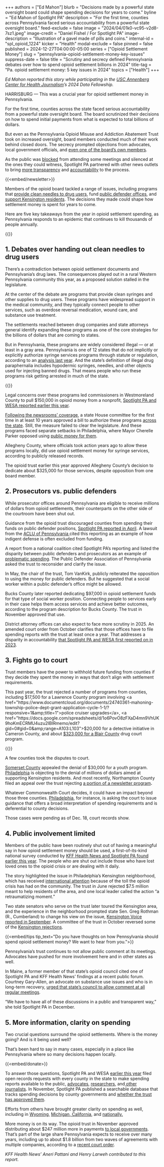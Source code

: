 +++
authors = ["Ed Mahon"]
blurb = "Decisions made by a powerful state oversight board could shape spending decisions for years to come."
byline = "Ed Mahon of Spotlight PA"
description = "For the first time, counties across Pennsylvania faced serious accountability from a powerful state oversight board."
feed-exclude = false
image = "2024/04/01k0-vc95-v2d8-7sz1.jpeg"
image-credit = "Daniel Fishel / For Spotlight PA"
image-description = "Illustration of a gavel made of pills and coins."
internal-id = "spl_opioid_1224"
kicker = "Health"
modal-exclude = false
pinned = false
published = 2024-12-27T04:00:00-05:00
series = ["Opioid Settlement Money"]
slug = "pennsylvania-opioid-settlement-money-key-issues"
suppress-date = false
title = "Scrutiny and secrecy defined Pennsylvania debates over how to spend opioid settlement billions in 2024"
title-tag = "Pa. opioid settlement money: 5 key issues in 2024"
topics = ["Health"]
+++

<em>Ed Mahon reported this story while participating in the </em><a href="https://centerforhealthjournalism.org/about-center"><em>USC Annenberg Center for Health Journalism</em></a><em>’s 2024 Data Fellowship.</em>

HARRISBURG — This was a crucial year for opioid settlement money in Pennsylvania.

For the first time, counties across the state faced serious accountability from a powerful state oversight board. The board scrutinized their decisions on how to spend initial payments from what is expected to total billions of dollars.

But even as the Pennsylvania Opioid Misuse and Addiction Abatement Trust took on increased oversight, board members conducted much of their work behind closed doors. The secrecy prompted objections from advocates, local government officials, and <a href="https://www.spotlightpa.org/news/2024/06/pennsylvania-opioid-settlement-board-secret-meetings-lawmaker-challenge/">even one of the board’s own members</a>.

As the public was <a href="https://www.spotlightpa.org/news/2024/03/opioid-settlement-secret-review/">blocked</a> from attending some meetings and silenced at the ones they could witness, Spotlight PA partnered with other news outlets to bring <a href="https://www.spotlightpa.org/news/2024/03/opioid-settlement-money-67-counties/">more transparency</a> and <a href="https://www.spotlightpa.org/news/2024/08/opioid-settlement-cash-public-comments-ignored/">accountability</a> to the process.

{{<embed/newsletter>}}

Members of the opioid board tackled a range of issues, including programs that <a href="https://www.spotlightpa.org/news/2024/08/pennsylvania-syringe-services-by-numbers/">provide clean needles to drug users</a>, fund <a href="https://www.spotlightpa.org/news/2024/06/pennsylvania-opioid-cash-trust-decisions/">public defender offices</a>, and <a href="https://www.kensingtonvoice.com/en/opioid-trust-ruling-favors-kensington-schools-parks-and-rent-and-mortgage-relief-but-not-home-repairs-or-small-businesses/">support Kensington residents</a>. The decisions they made could shape how settlement money is spent for years to come.

Here are five key takeaways from the year in opioid settlement spending, as Pennsylvania responds to an epidemic that continues to kill thousands of people annually.

{{<datawrapper src="https://datawrapper.dwcdn.net/BWFVd/7/" height="265" >}}

## 1. Debates over handing out clean needles to drug users

There’s a contradiction between opioid settlement documents and Pennsylvania’s drug laws. The consequences played out in a rural Western Pennsylvania community this year, as a proposed solution stalled in the legislature.

At the center of the debate are programs that provide clean syringes and other supplies to drug users. These programs have widespread support in the medical community, and they typically connect people to other services, such as overdose reversal medication, wound care, and substance use treatment.

The settlements reached between drug companies and state attorneys general identify expanding these programs as one of the core strategies for the billions of dollars that are coming to states.

But in Pennsylvania, these programs are widely considered illegal — or at least in a gray area. Pennsylvania is one of 12 states that do not implicitly or explicitly authorize syringe services programs through statute or regulation, according to an <a href="https://legislativeanalysis.org/wp-content/uploads/2023/11/Syringe-Services-Programs-Summary-of-State-Laws.pdf">analysis last year</a>. And the state’s definition of illegal drug paraphernalia includes hypodermic syringes, needles, and other objects used for injecting banned drugs. That means people who run these programs risk getting arrested in much of the state.

{{<datawrapper src="https://datawrapper.dwcdn.net/5Kuls/15/" height="546" >}}

Legal concerns over these programs led commissioners in Westmoreland County to pull $150,000 in opioid money from a nonprofit, <a href="https://www.spotlightpa.org/news/2024/02/opioid-settlement-syringe-favor-cancelled/">Spotlight PA and WESA reported earlier this year</a>.

<a href="https://www.spotlightpa.org/news/2023/11/pennsylvania-opioid-settlement-syringe-services-harm-reduction/">Following the newsrooms’ coverage</a>, a state House committee for the first time in at least 10 years approved a bill to authorize these programs <a href="https://www.spotlightpa.org/news/2024/02/pennsylvania-syringe-service-legalization-bill/">across the state</a>. Still, the measure failed to clear the legislature. And these programs faced separate setbacks in Philadelphia, where Mayor Cherelle Parker opposed using <a href="https://www.inquirer.com/news/philadelphia/philadelphia-syringe-exchanges-not-one-city-dollar-20240315.html">public money for them</a>.

Allegheny County, where officials took action years ago to allow these programs locally, did use opioid settlement money for syringe services, according to publicly released records.

The opioid trust earlier this year approved Allegheny County’s decision to dedicate about $325,000 for those services, despite opposition from one board member.

## 2. Prosecutors vs. public defenders

While prosecutor offices around Pennsylvania are eligible to receive millions of dollars from opioid settlements, their counterparts on the other side of the courtroom have been shut out.<strong></strong>

Guidance from the opioid trust discouraged counties from spending their funds on public defender positions, <a href="https://www.spotlightpa.org/news/2024/04/opioid-settlement-cash-boon-to-pennsylvania-prosecutors-but-public-defenders-are-being-turned-away/">Spotlight PA reported in April</a>. A lawsuit from the <a href="https://www.spotlightpa.org/news/2024/06/pennsylvania-public-defense-aclu-lawsuit/">ACLU of Pennsylvania </a>cited this reporting as an example of how indigent defense is often excluded from funding.

A report from a national coalition cited Spotlight PA’s reporting and listed the disparity between public defenders and prosecutors as an example of <a href="https://static1.squarespace.com/static/640e4d9374e80160b84e0be4/t/66c356f3c1507d1a79044f69/1724077811524/A+Roadmap+for+Opioid+Settlement+Funds_+Supporting+Communities+%26+Ending+the+Overdose+.pdf">problematic spending</a>. The Public Defender Association of Pennsylvania asked the trust to reconsider and clarify the issue.

In May, the chair of the trust, Tom VanKirk, publicly reiterated the opposition to using the money for public defenders. But he suggested that a social worker within a public defender’s office might be allowed.

Bucks County later reported dedicating $97,000 in opioid settlement funds for that type of social worker position. Connecting people to services early in their case helps them access services and achieve better outcomes, according to the program description for Bucks County. The trust in November approved that use.

District attorney offices can also expect to face more scrutiny in 2025. An amended court order from October clarifies that those offices have to file spending reports with the trust at least once a year. That addresses a disparity in accountability <a href="https://www.spotlightpa.org/news/2023/05/pa-opioid-settlement-money-explained/">that Spotlight PA and WESA first reported on in 2023</a>.

## 3. Fights go to court

Trust members have the power to withhold future funding from counties if they decide they spent the money in ways that don’t align with settlement requirements.

This past year, the trust rejected a number of programs from counties, including $17,500 for a Lawrence County program involving <a href="https://www.documentcloud.org/documents/24740361-mahoning-township-police-dept-grant-application-cycle-1-1/?responsive=1&amp;title=1">police cruiser upgrades</a>, <a href="https://docs.google.com/spreadsheets/d/1o6PovO8zFXaD4mn9VhUK9hoKmECRMU4uzu2IBIRmemo/edit?gid=0#gid=0&amp;range=A103:L103">$20,000 for a detective initiative</a> in Cameron County, and about <a href="https://docs.google.com/spreadsheets/d/1o6PovO8zFXaD4mn9VhUK9hoKmECRMU4uzu2IBIRmemo/edit?gid=0#gid=0&amp;range=A59:L59">$323,000 for a Blair County</a> drug court program.

{{<datawrapper src="https://datawrapper.dwcdn.net/FSmlD/46/" height="665" >}}

A few counties took the disputes to court.

<a href="https://www.documentcloud.org/documents/25285708-244-md-2024-memo-of-law-filed/?responsive=1&amp;title=1">Somerset County</a> appealed the denial of $30,000 for a youth program. <a href="https://www.documentcloud.org/documents/25365056-20241104-memo-of-law-stamped/?responsive=1&amp;title=1">Philadelphia</a> is objecting to the denial of millions of dollars aimed at supporting Kensington residents. And most recently, Northampton County filed an appeal over the trust rejecting <a href="https://www.documentcloud.org/documents/25460514-northampton-county-application-for-relief/">a portion of a newsletter program</a><strong>.</strong>

Whatever Commonwealth Court decides, it could have an impact beyond those three counties. <a href="https://www.documentcloud.org/documents/25463433-philadelphia/">Philadelphia</a>, for instance, is asking the court to issue guidance that offers a broad interpretation of spending requirements and is deferential to county decisions.

Those cases were pending as of Dec. 18, court records show.

## 4. Public involvement limited

Members of the public have been routinely shut out of having a meaningful say in how opioid settlement money should be used, a first-of-its-kind national survey conducted by <a href="https://www.spotlightpa.org/news/2024/08/opioid-settlement-cash-public-comments-ignored/">KFF Health News and Spotlight PA found earlier this year</a>. The people who are shut out include those who have lost loved ones to the opioid crisis or are dealing with it daily.

The story highlighted the issue in Philadelphia’s Kensington neighborhood, which has received <a href="https://www.inquirer.com/news/kensington-philadelphia-history-drug-abuse-20240325.html">international attention</a> because of the toll the opioid crisis has had on the community. The trust in June rejected $7.5 million meant to help residents of the area, and one local leader called the action “a retraumatizing moment.”

Two state senators who serve on the trust later toured the Kensington area, and the experience in the neighborhood prompted state Sen. Greg Rothman (R., Cumberland) to change his view on the issue, <a href="https://www.kensingtonvoice.com/en/pennsylvania-state-lawmakers-tour-kensington-opioid-settlement-appeal-trust/">Kensington Voice reported in September</a>. A committee of the trust in October reversed some of the <a href="https://www.inquirer.com/health/opioid-addiction/kensington-opioid-settlement-money-ruling-20241003.html">Kensington rejections</a>.

{{<embed/tips tip_text="Do you have thoughts on how Pennsylvania should spend opioid settlement money? We want to hear from you.">}}

Pennsylvania’s trust continues to not allow public comment at its meetings. Advocates have pushed for more involvement here and in other states as well.

In Maine, a former member of that state’s opioid council cited one of Spotlight PA and KFF Health News’ findings at a recent public forum. Courtney Gary-Allen, an advocate on substance use issues and who is in long-term recovery, <a href="https://www.youtube.com/watch?v=HPH6YOewdFM&amp;t=7505s">urged that state’s council to allow comment at all regular meetings</a>.

“We have to have all of these discussions in a public and transparent way,” she told Spotlight PA in December.

## 5. More information, clarity on spending

Two crucial questions surround the opioid settlements. Where is the money going? And is it being used well?

That’s been hard to say in many cases, especially in a place like Pennsylvania where so many decisions happen locally.

{{<embed/donate>}}

To answer those questions, Spotlight PA and WESA <a href="https://www.spotlightpa.org/news/2024/03/opioid-settlement-money-67-counties/">earlier this year</a> filed open records requests with every county in the state to make spending reports available to the public, <a href="https://static1.squarespace.com/static/640e4d9374e80160b84e0be4/t/66c356f3c1507d1a79044f69/1724077811524/A+Roadmap+for+Opioid+Settlement+Funds_+Supporting+Communities+%26+Ending+the+Overdose+.pdf">advocates</a>, <a href="https://www.rural.pa.gov/download.cfm?file=Resources/PDFs/news/CHOP%20Testimony.pdf">researchers</a>, and<a href="https://kffhealthnews.org/news/article/health-202-opioid-settlement-cash-county-salaries/"> other journalists</a>. In November, Spotlight PA published a searchable database that tracks spending decisions by county governments and <a href="https://www.spotlightpa.org/news/2024/11/pennsylvania-opioid-settlement-money-spending-data/">whether the trust has approved them</a>.

Efforts from others have brought greater clarity on spending as well, including in <a href="https://wyofile.com/more-than-90-of-wyomings-opioid-settlement-money-goes-unspent-while-overdose-deaths-climb/">Wyoming</a>, <a href="https://www.bridgemi.com/michigan-health-watch/how-your-michigan-community-spending-opioid-settlement-money-look-it">Michigan</a>,<a href="https://californiahealthline.org/news/article/drugs-police-projects-first-california-opioid-settlement-spending/"> California</a>, and <a href="https://www.npr.org/sections/shots-health-news/2024/12/16/nx-s1-5227987/opioid-settlement-funds-database">nationally.</a>

More money is on its way. The opioid trust in November approved distributing about $247 million more in payments <a href="https://www.spotlightpa.org/news/2024/11/pennsylvania-opioid-settlement-money-commonwealth-court-spending-lawsuits/">to local governments</a>. That’s part of the large share Pennsylvania expects to receive over many years, including up to about $1.8 billion from two waves of agreements with multiple companies, according to a <a href="https://www.paopioidtrust.org/getmedia/af2762fe-59fb-47ab-84bb-328f68252dfd/First-Amended-and-Restated-Trust-Order_2.pdf">recent court order</a>.

<em>KFF Health News’ Aneri Pattani and Henry Larweh contributed to this report.</em>

